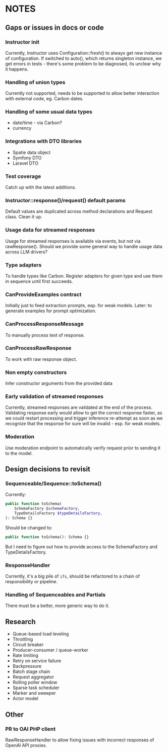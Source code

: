 # NOTES



## Gaps or issues in docs or code

### Instructor init

Currently, Instructor uses Configuration::fresh() to always get new instance of
configuration. If switched to auto(), which returns singleton instance, we get
errors in tests - there's some problem to be diagnosed, its unclear why it happens.

### Handling of union types

Currently not supported, needs to be supported to allow better interaction with external code, eg. Carbon dates.

### Handling of some usual data types

 - date/time - via Carbon?
 - currency

### Integrations with DTO libraries

 - Spatie data object
 - Symfony DTO
 - Laravel DTO

### Test coverage

Catch up with the latest additions.

### Instructor::response()/request() default params

Default values are duplicated across method declarations and Request class.
Clean it up.

### Usage data for streamed responses

Usage for streamed responses is available via events, but not via rawResponse().
Should we provide some general way to handle usage data across LLM drivers? 

### Type adapters

To handle types like Carbon. Register adapters for given type and
use them in sequence until first succeeds.

### CanProvideExamples contract

Initially just to feed extraction prompts, esp. for weak models. Later: to
generate examples for prompt optimization.

### CanProcessResponseMessage

To manually process text of response.

### CanProcessRawResponse

To work with raw response object.

### Non empty constructors

Infer constructor arguments from the provided data

### Early validation of streamed responses

Currently, streamed responses are validated at the end of the process.
Validating response early would allow to get the correct response faster,
as we could restart processing and trigger inference re-attempt as soon
as we recognize that the response for sure will be invalid - esp. for weak
models.

### Moderation

Use moderation endpoint to automatically verify request prior to sending
it to the model.


## Design decisions to revisit

### Sequenceable/Sequence::toSchema()

Currently:

```php
public function toSchema(
    SchemaFactory $schemaFactory,
    TypeDetailsFactory $typeDetailsFactory,
): Schema {}
```

Should be changed to:

```php
public function toSchema(): Schema {}
```

But I need to figure out how to provide access to the SchemaFactory and TypeDetailsFactory.

### ResponseHandler

Currently, it's a big pile of `ifs`, should be refactored to a chain of responsibility or pipeline.

### Handling of Sequenceables and Partials

There must be a better, more generic way to do it.




## Research

- Queue-based load leveling
- Throttling
- Circuit breaker
- Producer-consumer / queue-worker
- Rate limiting
- Retry on service failure
- Backpressure
- Batch stage chain
- Request aggregator
- Rolling poller window
- Sparse task scheduler
- Marker and sweeper
- Actor model




## Other

### PR to OAI PHP client

RawResponseHandler to allow fixing issues with incorrect responses of OpenAI API proxies.

